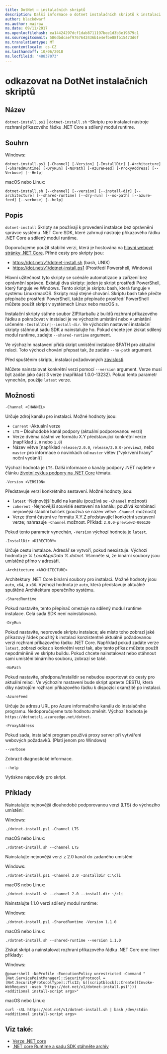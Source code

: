 ```yaml
---
title: DotNet – instalačních skriptů
description: Další informace o dotnet instalačních skriptů k instalaci nástroje rozhraní příkazového řádku .NET Core a sdílený modul runtime.
author: blackdwarf
ms.author: mairaw
ms.date: 09/11/2017
ms.openlocfilehash: ea14424297dcf1dab8711197bee1d3b3e19879c1
ms.sourcegitcommit: 586dbdcaef9767642436b1e4efbe88fb15473d6f
ms.translationtype: MT
ms.contentlocale: cs-CZ
ms.lasthandoff: 10/06/2018
ms.locfileid: "48837073"
---
```

# <a name="dotnet-install-scripts-reference"></a>odkazovat na DotNet instalačních skriptů

## <a name="name"></a>Název

`dotnet-install.ps1` | `dotnet-install.sh` -Skriptu pro instalaci nástroje rozhraní příkazového řádku .NET Core a sdílený modul runtime.

## <a name="synopsis"></a>Souhrn

Windows:

`dotnet-install.ps1 [-Channel] [-Version] [-InstallDir] [-Architecture] [-SharedRuntime] [-DryRun] [-NoPath] [-AzureFeed] [-ProxyAddress] [--Verbose] [--Help]`

macOS nebo Linux:

`dotnet-install.sh [--channel] [--version] [--install-dir] [--architecture] [--shared-runtime] [--dry-run] [--no-path] [--azure-feed] [--verbose] [--help]`

## <a name="description"></a>Popis

`dotnet-install` Skripty se používají k provedení instalace bez oprávnění správce systému .NET Core SDK, které zahrnují nástroje příkazového řádku .NET Core a sdílený modul runtime.

Doporučujeme použít stabilní verzi, která je hostována na [hlavní webové stránky .NET Core](https://dot.net). Přímé cesty pro skripty jsou:

* <https://dot.net/v1/dotnet-install.sh> (bash, UNIX)
* <https://dot.net/v1/dotnet-install.ps1> (Prostředí Powershell, Windows)

Hlavní užitečnost tyto skripty se scénáře automatizace a zařízení bez oprávnění správce. Existují dva skripty: jeden je skript prostředí PowerShell, který funguje ve Windows. Tento skript je skriptu bash, která funguje v systému Linux/macOS. Skripty mají stejné chování. Skriptu bash také přečte přepínače prostředí PowerShell, takže přepínače prostředí PowerShell můžete použít skript v systémech Linux nebo macOS s.

Instalační skripty stáhne soubor ZIP/tarballu z buildů rozhraní příkazového řádku a pokračovat v instalaci je ve výchozím umístění nebo v umístění určeném `-InstallDir|--install-dir`. Ve výchozím nastavení instalační skripty stáhnout sadu SDK a nainstalujte ho. Pokud chcete jen získat sdílený modul runtime, zadejte `--shared-runtime` argument.

Ve výchozím nastavení přidá skript umístění instalace $PATH pro aktuální relaci. Toto výchozí chování přepsat tak, že zadáte `--no-path` argument.

Před spuštěním skriptu, instalaci požadovaných [závislosti](https://github.com/dotnet/core/blob/master/Documentation/prereqs.md).

Můžete nainstalovat konkrétní verzi pomocí `--version` argument. Verze musí být zadán jako část 3 verze (například 1.0.0-13232). Pokud tento parametr vynechán, použije `latest` verze.

## <a name="options"></a>Možnosti

`-Channel <CHANNEL>`

Určuje zdroj kanálu pro instalaci. Možné hodnoty jsou:

- `Current` -Aktuální verze
- `LTS` – Dlouhodobé kanál podpory (aktuální podporovanou verzi)
- Verze dvěma částmi ve formátu X.Y představující konkrétní verze (například `2.0` nebo `1.0`)
- Název větve [například `release/2.0.0`, `release/2.0.0-preview2`, nebo `master` pro informace o novinkách od `master` větev ("vykrvení hrany" noční vydání)]

Výchozí hodnota je `LTS`. Další informace o kanály podpory .NET najdete v článku [životní cyklus podpory na .NET Core](https://www.microsoft.com/net/core/support) tématu.

`-Version <VERSION>`

Představuje verzi konkrétního sestavení. Možné hodnoty jsou:

- `latest` -Nejnovější build na kanálu (používá se `-Channel` možnost)
- `coherent` -Nejnovější souvislé sestavení na kanálu; používá kombinaci nejnovější stabilní balíček (používá se název větve `-Channel` možnosti)
- Verze třemi částmi ve formátu X.Y.Z představující konkrétní sestavení verze; nahrazuje `-Channel` možnost. Příklad: `2.0.0-preview2-006120`

Pokud tento parametr vynechán, `-Version` výchozí hodnota je `latest`.

`-InstallDir <DIRECTORY>`

Určuje cestu instalace. Adresář se vytvoří, pokud neexistuje. Výchozí hodnota je *% LocalAppData %\.dotnet*. Všimněte si, že binární soubory jsou umístěné přímo v adresáři.

`-Architecture <ARCHITECTURE>`

Architektury .NET Core binární soubory pro instalaci. Možné hodnoty jsou `auto`, `x64`, a `x86`. Výchozí hodnota je `auto`, která představuje aktuálně spuštěné Architektura operačního systému.

`-SharedRuntime`

Pokud nastavíte, tento přepínač omezuje na sdílený modul runtime instalace. Celá sada SDK není nainstalovaná.

`-DryRun`

Pokud nastavíte, neprovede skriptu instalace; ale místo toho zobrazí jaké příkazový řádek použitý k instalaci konzistentně aktuálně požadovanou verzi rozhraní příkazového řádku .NET Core. Například pokud zadáte verze `latest`, zobrazí odkaz s konkrétní verzí tak, aby tento příkaz můžete použít nepodmíněně ve skriptu buildu. Pokud chcete nainstalovat nebo stáhnout sami umístění binárního souboru, zobrazí se také.

`-NoPath`

Pokud nastavíte, předponu/installdir se nebudou exportovat do cesty pro aktuální relaci. Ve výchozím nastavení bude skript upravte CESTU, která díky nástrojům rozhraní příkazového řádku k dispozici okamžitě po instalaci.

`-AzureFeed`

Určuje že adresu URL pro Azure informačního kanálu do instalačního programu. Nedoporučujeme tuto hodnotu změnit. Výchozí hodnota je `https://dotnetcli.azureedge.net/dotnet`.

`-ProxyAddress`

Pokud sada, instalační program používá proxy server při vytváření webových požadavků. (Platí jenom pro Windows)

`--verbose`

Zobrazit diagnostické informace.

`--help`

Vytiskne nápovědy pro skript.

## <a name="examples"></a>Příklady

Nainstalujte nejnovější dlouhodobé podporovanou verzi (LTS) do výchozího umístění:

Windows:

`./dotnet-install.ps1 -Channel LTS`

macOS nebo Linux:

`./dotnet-install.sh --channel LTS`

Nainstalujte nejnovější verzi z 2.0 kanál do zadaného umístění:

Windows:

`./dotnet-install.ps1 -Channel 2.0 -InstallDir C:\cli`

macOS nebo Linux:

`./dotnet-install.sh --channel 2.0 --install-dir ~/cli`

Nainstalujte 1.1.0 verzi sdílený modul runtime:

Windows:

`./dotnet-install.ps1 -SharedRuntime -Version 1.1.0`

macOS nebo Linux:

`./dotnet-install.sh --shared-runtime --version 1.1.0`

Získat skript a nainstalovat rozhraní příkazového řádku .NET Core one-liner příklady:

Windows:

`@powershell -NoProfile -ExecutionPolicy unrestricted -Command "[Net.ServicePointManager]::SecurityProtocol = [Net.SecurityProtocolType]::Tls12; &([scriptblock]::Create((Invoke-WebRequest -useb 'https://dot.net/v1/dotnet-install.ps1'))) <additional install-script args>"`

macOS nebo Linux:

`curl -sSL https://dot.net/v1/dotnet-install.sh | bash /dev/stdin <additional install-script args>`

## <a name="see-also"></a>Viz také:

* [Verze .NET core](https://github.com/dotnet/core/releases)
* [.NET core Runtime a sadu SDK stáhněte archiv](https://github.com/dotnet/core/blob/master/release-notes/download-archive.md)
